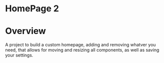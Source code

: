 # HomePage 2

# Overview

A project to build a custom homepage, adding and removing whatver you need, that allows for moving and resizing all components, as well as saving your settings.

